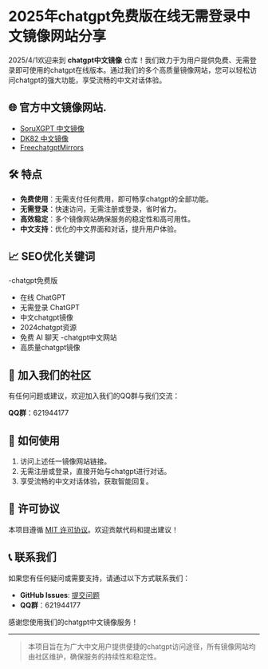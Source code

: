 # 2025年chatgpt免费版在线无需登录中文镜像网站分享

2025/4/1欢迎来到 **chatgpt中文镜像** 仓库！我们致力于为用户提供免费、无需登录即可使用的chatgpt在线版本。通过我们的多个高质量镜像网站，您可以轻松访问chatgpt的强大功能，享受流畅的中文对话体验。

## 🌐 官方中文镜像网站.

- [SoruXGPT 中文镜像](https://www.soruxgpt.top/282.html)
- [DK82 中文镜像](https://www.dk82.com/17.html)
- [FreechatgptMirrors](https://free.chatgpt-mirrors.top)

## 🛠️ 特点

- **免费使用**：无需支付任何费用，即可畅享chatgpt的全部功能。
- **无需登录**：快速访问，无需注册或登录，省时省力。
- **高效稳定**：多个镜像网站确保服务的稳定性和高可用性。
- **中文支持**：优化的中文界面和对话，提升用户体验。

## 📈 SEO优化关键词

-chatgpt免费版
- 在线 ChatGPT
- 无需登录 ChatGPT
- 中文chatgpt镜像
- 2024chatgpt资源
- 免费 AI 聊天
-chatgpt中文网站
- 高质量chatgpt镜像

## 📢 加入我们的社区

有任何问题或建议，欢迎加入我们的QQ群与我们交流：

**QQ群**：621944177

## 🔧 如何使用

1. 访问上述任一镜像网站链接。
2. 无需注册或登录，直接开始与chatgpt进行对话。
3. 享受流畅的中文对话体验，获取智能回复。

## 📄 许可协议

本项目遵循 [MIT 许可协议](LICENSE)。欢迎贡献代码和提出建议！

## 📞 联系我们

如果您有任何疑问或需要支持，请通过以下方式联系我们：

- **GitHub Issues**: [提交问题](https://github.com/chatgpt-zh-mirrors/chatgpt-mirrors-2024/issues)
- **QQ群**：621944177

感谢您使用我们的chatgpt中文镜像服务！

---

> 本项目旨在为广大中文用户提供便捷的chatgpt访问途径，所有镜像网站均由社区维护，确保服务的持续性和稳定性。

